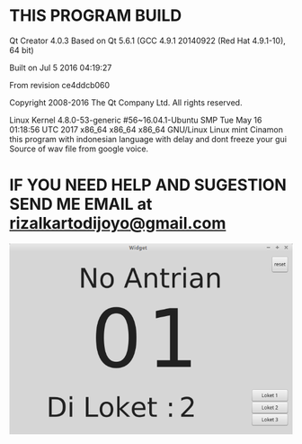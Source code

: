# THIS PROGRAM BUILD

Qt Creator 4.0.3 Based on Qt 5.6.1 (GCC 4.9.1 20140922 (Red Hat 4.9.1-10), 64 bit)

Built on Jul 5 2016 04:19:27

From revision ce4ddcb060

Copyright 2008-2016 The Qt Company Ltd. All rights reserved.

Linux Kernel 4.8.0-53-generic #56~16.04.1-Ubuntu SMP Tue May 16 01:18:56 UTC 2017 x86_64 x86_64 x86_64 GNU/Linux Linux mint Cinamon
this program with indonesian language
with delay and dont freeze your gui
Source of wav file from google voice.

# IF YOU NEED HELP AND SUGESTION SEND ME EMAIL at rizalkartodijoyo@gmail.com
![alt text](https://github.com/RKartodijoyo/Antrianku/blob/master/ProgramAntrianku.png?raw=true)
